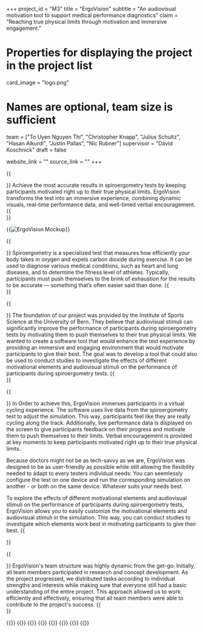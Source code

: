 +++
project_id = "M3"
title = "ErgoVision"
subtitle = "An audiovisual motivation tool to support medical performance diagnostics"
claim = "Reaching true physical limits through motivation and immersive engagement."

# Properties for displaying the project in the project list
card_image = "logo.png"

# Names are optional, team size is sufficient
team = ["To Uyen Nguyen Thi", "Christopher Knapp", "Julius Schultz", "Hasan Alkurdi", "Justin Pallas", "Nic Rubner"]
supervisor = "David Koschnick"
draft = false

website_link = ""
source_link = ""
+++

{{<section title="Abstract">}}
Achieve the most accurate results in spiroergometry tests by keeping participants motivated right up to their true physical limits. ErgoVision transforms the test into an immersive experience, combining dynamic visuals, real-time performance data, and well-timed verbal encouragement.
{{</section>}}

{{<image src="spiro_mockup.jpg" alt="ErgoVision Mockup">}}

{{<section title="What is Spiroergometry?">}}
Spiroergometry is a specialized test that measures how efficiently your body takes in oxygen and expels carbon dioxide during exercise. It can be used to diagnose various medical conditions, such as heart and lung diseases, and to determine the fitness level of athletes. Typically, participants must push themselves to the brink of exhaustion for the results to be accurate — something that’s often easier said than done.
{{</section>}}

{{<section title="Our Goal">}} 
The foundation of our project was provided by the Institute of Sports Science at the University of Bern. They believe that audiovisual stimuli can significantly improve the performance of participants during spiroergometry tests by motivating them to push themselves to their true physical limits. We wanted to create a software tool that would enhance the test experience by providing an immersive and engaging environment that would motivate participants to give their best. The goal was to develop a tool that could also be used to conduct studies to investigate the effects of different motivational elements and audiovisual stimuli on the performance of participants during spiroergometry tests.
{{</section>}}

{{<section title="Main Ideas">}}
In Order to achieve this, ErgoVision immerses participants in a virtual cycling experience. The software uses live data from the spiroergometry test to adjust the simulation. This way, participants feel like they are really cycling along the track. Additionally, live performance data is displayed on the screen to give participants feedback on their progress and motivate them to push themselves to their limits. Verbal encouragement is provided at key moments to keep participants motivated right up to their true physical limits.

Because doctors might not be as tech-savvy as we are, ErgoVision was designed to be as user-friendly as possible while still allowing the flexibility needed to adapt to every testers individual needs: You can seemlessly configure the test on one device and run the corresponding simulation on another - or both on the same device. Whatever suits your needs best.

To explore the effects of different motivational elements and audiovisual stimuli on the performance of participants during spiroergometry tests, ErgoVision allows you to easily customize the motivational elements and audiovisual stimuli in the simulation. This way, you can conduct studies to investigate which elements work best in motivating participants to give their best.
{{</section>}}

{{<section title="The Team">}}
ErgoVision's team structure was highly dynamic from the get-go: Initially, all team members participated in research and concept development. As the project progressed, we distributed tasks according to individual strengths and interests while making sure that everyone still had a basic understanding of the entire project. This approach allowed us to work efficiently and effectively, ensuring that all team members were able to contribute to the project's success.
{{</section>}}

{{<gallery>}}
{{<team-member image="placeholder.png" name="To Uyen Nguyen Thi">}}
{{<team-member image="placeholder.png" name="Christopher Knapp">}}
{{<team-member image="placeholder.png" name="Julius Schultz">}}
{{<team-member image="placeholder.png" name="Hasan Alkurdi">}}
{{<team-member image="placeholder.png" name="Justin Pallas">}}
{{<team-member image="placeholder.png" name="Nic Rubner">}}
{{</gallery>}}

